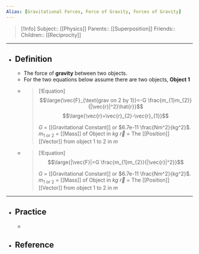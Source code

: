 ```yaml
---
Alias: [Gravitational Forces, Force of Gravity, Forces of Gravity]
---
```

> [!Info]
> Subject:: [[Physics]]
> Parents:: [[Superposition]]
> Friends:: 
> Children:: [[Reciprocity]]
---
- ## Definition
	- The force of **gravity** between two objects.
	- For the two equations below assume there are two objects, **Object 1**
	- > [!Equation]
	  > $$\large{\vec{F}_{\text{grav on 2 by 1}}=-G \frac{m_{1}m_{2}}{|\vec{r}|^2}\hat{r}}$$
	  > $$\large{\vec{r}=\vec{r}_{2}-\vec{r}_{1}}$$
	  > 
	  > $G$ = [[Gravitational Constant]] or $6.7e-11  \frac{Nm^2}{kg^2}$.
	  > $m_{\text{1 or 2}}$ = [[Mass]] of Object in $kg$
	  > $\vec{r}$ = The [[Position]] [[Vector]] from object $1$ to $2$ in $m$
	- > [!Equation]
	  > $$\large{|\vec{F}|=G \frac{m_{1}m_{2}}{|\vec{r}|^2}}$$
	  > 
	  > $G$ = [[Gravitational Constant]] or $6.7e-11  \frac{Nm^2}{kg^2}$.
	  > $m_{\text{1 or 2}}$ = [[Mass]] of Object in $kg$
	  > $\vec{r}$ = The [[Position]] [[Vector]] from object $1$ to $2$ in $m$
	  
---
- ## Practice
	- 
- ## Reference